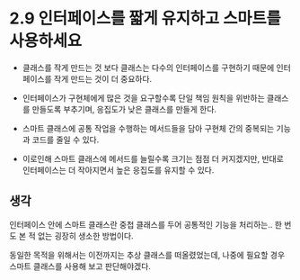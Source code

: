 # 2.9 인터페이스를 짧게 유지하고 스마트를 사용하세요

- 클래스를 작게 만드는 것 보다 클래스는 다수의 인터페이스를 구현하기 때문에 인터페이스를 작게 만드는 것이 더 중요하다.
- 인터페이스가 구현체에게 많은 것을 요구할수록 단일 책임 원칙을 위반하는 클래스를 만들도록 부추기며, 응집도가 낮은 클래스를 만들게 한다.

- 스마트 클래스에 공통 작업을 수행하는 메서드들을 담아 구현체 간의 중복되는 기능과 코드를 줄일 수 있다.
- 이로인해 스마트 클래스에 메서드를 늘릴수록 크기는 점점 더 커지겠지만, 반대로 인터페이스는 더 작아지면서 높은 응집도를 유지할 수 있다.

## 생각
인터페이스 안에 스마트 클래스란 중첩 클래스를 두어 공통적인 기능을 처리하는.. 한 번도 본 적 없는 굉장히 생소한 방법이다.

동일한 목적을 위해서는 이전까지는 추상 클래스를 떠올렸었는데, 나중에 필요할 경우 스마트 클래스를 사용해 보고 판단해야겠다.  